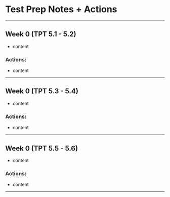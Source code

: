 # Test Prep Notes + Actions
***
## Week 0 (TPT 5.1 - 5.2)
- content

### Actions:
- content

***

## Week 0 (TPT 5.3 - 5.4)
- content

### Actions:
- content

***

## Week 0 (TPT 5.5 - 5.6)
- content

### Actions:
- content

***
